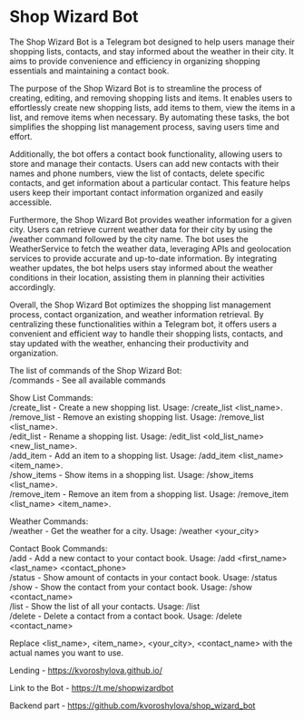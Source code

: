 # Shop Wizard Bot
The Shop Wizard Bot is a Telegram bot designed to help users manage their shopping lists, contacts, and stay informed 
about the weather in their city. It aims to provide convenience and efficiency in organizing shopping essentials and 
maintaining a contact book.

The purpose of the Shop Wizard Bot is to streamline the process of creating, editing, and removing shopping lists and 
items. It enables users to effortlessly create new shopping lists, add items to them, view the items in a list, and 
remove items when necessary. By automating these tasks, the bot simplifies the shopping list management process, 
saving users time and effort.

Additionally, the bot offers a contact book functionality, allowing users to store and manage their contacts. Users can 
add new contacts with their names and phone numbers, view the list of contacts, delete specific contacts, and get 
information about a particular contact. This feature helps users keep their important contact information organized and 
easily accessible.

Furthermore, the Shop Wizard Bot provides weather information for a given city. Users can retrieve current weather data 
for their city by using the /weather command followed by the city name. The bot uses the WeatherService to fetch the 
weather data, leveraging APIs and geolocation services to provide accurate and up-to-date information. By integrating 
weather updates, the bot helps users stay informed about the weather conditions in their location, assisting them in 
planning their activities accordingly.

Overall, the Shop Wizard Bot optimizes the shopping list management process, contact organization, and weather 
information retrieval. By centralizing these functionalities within a Telegram bot, it offers users a convenient and 
efficient way to handle their shopping lists, contacts, and stay updated with the weather, enhancing their productivity 
and organization.

The list of commands of the Shop Wizard Bot:  
/commands - See all available commands  

Show List Commands:  
    /create_list - Create a new shopping list. Usage: /create_list <list_name>.  
    /remove_list - Remove an existing shopping list. Usage: /remove_list <list_name>.  
    /edit_list - Rename a shopping list. Usage: /edit_list <old_list_name> <new_list_name>.  
    /add_item - Add an item to a shopping list. Usage: /add_item <list_name> <item_name>.  
    /show_items - Show items in a shopping list. Usage: /show_items <list_name>.  
    /remove_item - Remove an item from a shopping list. Usage: /remove_item <list_name> <item_name>. 

Weather Commands:  
    /weather - Get the weather for a city. Usage: /weather <your_city>  

Contact Book Commands:  
    /add - Add a new contact to your contact book. Usage: /add <first_name> <last_name> <contact_phone>  
    /status - Show amount of contacts in your contact book. Usage: /status  
    /show - Show the contact from your contact book. Usage: /show <contact_name>  
    /list - Show the list of all your contacts. Usage: /list  
    /delete - Delete a contact from a contact book. Usage: /delete <contact_name>  

Replace <list_name>, <item_name>, <your_city>, <contact_name> with the actual names you want to use.  

Lending - https://kvoroshylova.github.io/  

Link to the Bot - https://t.me/shopwizardbot

Backend part - https://github.com/kvoroshylova/shop_wizard_bot

